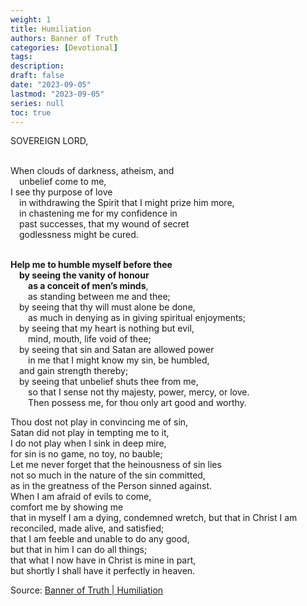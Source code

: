 ```yaml
---
weight: 1 
title: Humiliation
authors: Banner of Truth
categories: [Devotional]
tags: 
description: 
draft: false
date: "2023-09-05"
lastmod: "2023-09-05"
series: null
toc: true
---
```


<!--more-->

SOVEREIGN LORD,

<br>When clouds of darkness, atheism, and
<br>&emsp;unbelief come to me,
<br>I see thy purpose of love
<br>&emsp;in withdrawing the Spirit that I might prize him more,
<br>&emsp;in chastening me for my confidence in
<br>&emsp;past successes, that my wound of secret
<br>&emsp;godlessness might be cured.

<br><b>Help me to humble myself before thee
<br>&emsp;by seeing the vanity of honour
<br>&emsp;&emsp;as a conceit of men’s minds</b>,
<br>&emsp;&emsp;as standing between me and thee;
<br>&emsp;by seeing that thy will must alone be done,
<br>&emsp;&emsp;as much in denying as in giving spiritual enjoyments;
<br>&emsp;by seeing that my heart is nothing but evil,
<br>&emsp;&emsp;mind, mouth, life void of thee;
<br>&emsp;by seeing that sin and Satan are allowed power
<br>&emsp;&emsp;in me that I might know my sin, be humbled,
<br>&emsp;and gain strength thereby;
<br>&emsp;by seeing that unbelief shuts thee from me,
<br>&emsp;&emsp;so that I sense not thy majesty, power, mercy, or love.
<br>&emsp;&emsp;Then possess me, for thou only art good and worthy.

Thou dost not play in convincing me of sin,
<br>Satan did not play in tempting me to it,
<br>I do not play when I sink in deep mire,
<br>for sin is no game, no toy, no bauble;
<br>Let me never forget that the heinousness of sin lies
<br>not so much in the nature of the sin committed,
<br>as in the greatness of the Person sinned against.
<br>When I am afraid of evils to come, 
<br>comfort me by showing me
<br>that in myself I am a dying, condemned wretch, but that in Christ I am reconciled, made alive, and satisfied;
<br>that I am feeble and unable to do any good,
<br>but that in him I can do all things;
<br>that what I now have in Christ is mine in part,
<br>but shortly I shall have it perfectly in heaven.

Source: <a href = "https://banneroftruth.org/us/devotional/humiliation/" target="_blank" rel="noopener noreferrer">Banner of Truth | Humiliation</a>

<style>
body {
    width: 100%;
}
</style>